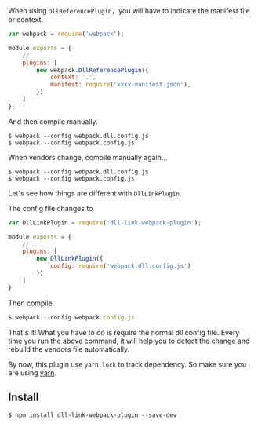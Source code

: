 When using `DllReferencePlugin`，you will have to indicate the manifest file or context.

```js
var webpack = require('webpack');

module.exports = {
    // ...
    plugins: [
        new webpack.DllReferencePlugin({
            context: '.',
            manifest: require('xxxx-manifest.json'),
        })
    ]
};
```

And then compile manually.

```
$ webpack --config webpack.dll.config.js
$ webpack --config webpack.config.js
```

When vendors change, compile manually again...

```
$ webpack --config webpack.dll.config.js
$ webpack --config webpack.config.js
```

Let's see how things are different with `DllLinkPlugin`.

The config file changes to

```js
var DllLinkPlugin = require('dll-link-webpack-plugin');

module.exports = {
    // ...
    plugins: [
        new DllLinkPlugin({
            config: require('webpack.dll.config.js')
        })
    ]
}
```

Then compile.

```js
$ webpack --config webpack.config.js
```

That's it! What you have to do is require the normal dll config file. Every time you run the above command, it will help you to detect the change and rebuild the vendors file automatically.

By now, this plugin use `yarn.lock` to track dependency. So make sure you are using [yarn](https://yarnpkg.com/en/).

## Install

```
$ npm install dll-link-webpack-plugin --save-dev
```